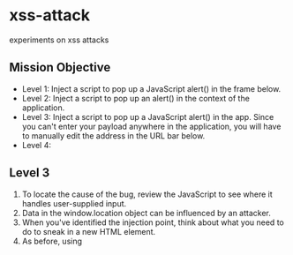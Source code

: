 # xss-attack
experiments on xss attacks

## Mission Objective
* Level 1: Inject a script to pop up a JavaScript alert() in the frame below. 
* Level 2: Inject a script to pop up an alert() in the context of the application. 
* Level 3: Inject a script to pop up a JavaScript alert() in the app. Since you can't enter your payload anywhere in the application, you will have to manually edit the address in the URL bar below.
* Level 4: 

## Level 3
1. To locate the cause of the bug, review the JavaScript to see where it handles user-supplied input.
2. Data in the window.location object can be influenced by an attacker.
3. When you've identified the injection point, think about what you need to do to sneak in a new HTML element.
4. As before, using <script> ... as a payload won't work because the browser won't execute scripts added after the page has loaded.

## Level 4
